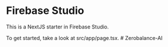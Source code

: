 # Firebase Studio

This is a NextJS starter in Firebase Studio.

To get started, take a look at src/app/page.tsx.
#   Z e r o b a l a n c e - A I  
 